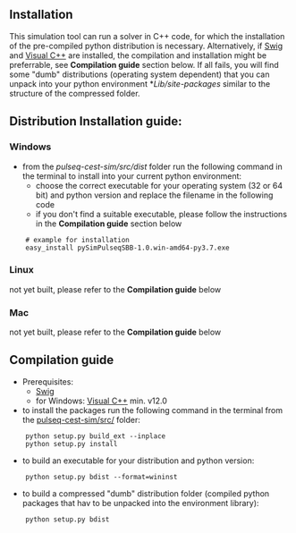 ## Installation
This simulation tool can run a solver in C++ code, for which the installation of the pre-compiled python distribution is necessary.
Alternatively, if [Swig](http://www.swig.org/) and [Visual C++](https://support.microsoft.com/de-de/help/2977003/the-latest-supported-visual-c-downloads) are installed, the compilation and installation might be preferrable, see **Compilation guide** section below.
If all fails, you will find some "dumb" distributions (operating system dependent) that you can unpack into your python environment **Lib/site-packages* similar to the structure of the compressed folder.

## Distribution Installation guide:
### Windows
- from the *pulseq-cest-sim/src/dist* folder run the following command in the terminal to install into your current python environment:
    - choose the correct executable for your operating system (32 or 64 bit) and python version and replace the filename in the following code
    - if you don't find a suitable executable, please follow the instructions in the **Compilation guide** section below
```
    # example for installation
    easy_install pySimPulseqSBB-1.0.win-amd64-py3.7.exe
``` 

### Linux
not yet built, please refer to the **Compilation guide** below
### Mac
not yet built, please refer to the **Compilation guide** below

## Compilation guide
- Prerequisites: 
    - [Swig](http://www.swig.org/)
    - for Windows: [Visual C++](https://support.microsoft.com/de-de/help/2977003/the-latest-supported-visual-c-downloads) min. v12.0
- to install the packages run the following command in the terminal from the [pulseq-cest-sim/src/](pulseq-cest-sim/src/) folder:
```
    python setup.py build_ext --inplace
    python setup.py install
```

- to build an executable for your distribution and python version:
```
    python setup.py bdist --format=wininst
```

- to build a compressed "dumb" distribution folder (compiled python packages that hav to be unpacked into the environment library):
```
    python setup.py bdist
```